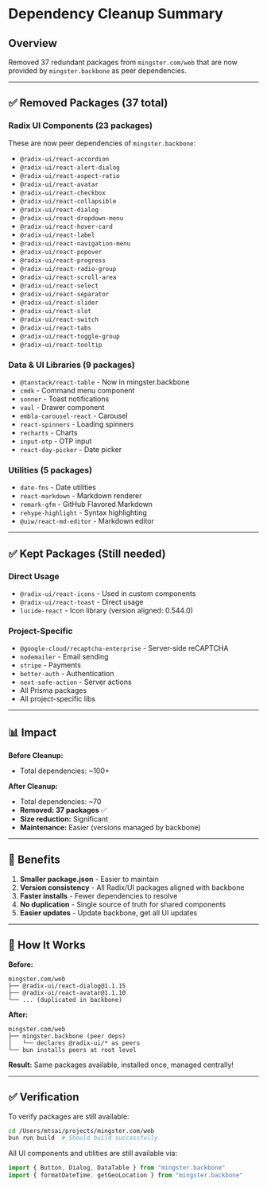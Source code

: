 # Dependency Cleanup Summary

## Overview
Removed 37 redundant packages from `mingster.com/web` that are now provided by `mingster.backbone` as peer dependencies.

---

## ✅ Removed Packages (37 total)

### Radix UI Components (23 packages)
These are now peer dependencies of `mingster.backbone`:

- `@radix-ui/react-accordion`
- `@radix-ui/react-alert-dialog`
- `@radix-ui/react-aspect-ratio`
- `@radix-ui/react-avatar`
- `@radix-ui/react-checkbox`
- `@radix-ui/react-collapsible`
- `@radix-ui/react-dialog`
- `@radix-ui/react-dropdown-menu`
- `@radix-ui/react-hover-card`
- `@radix-ui/react-label`
- `@radix-ui/react-navigation-menu`
- `@radix-ui/react-popover`
- `@radix-ui/react-progress`
- `@radix-ui/react-radio-group`
- `@radix-ui/react-scroll-area`
- `@radix-ui/react-select`
- `@radix-ui/react-separator`
- `@radix-ui/react-slider`
- `@radix-ui/react-slot`
- `@radix-ui/react-switch`
- `@radix-ui/react-tabs`
- `@radix-ui/react-toggle-group`
- `@radix-ui/react-tooltip`

### Data & UI Libraries (9 packages)
- `@tanstack/react-table` - Now in mingster.backbone
- `cmdk` - Command menu component
- `sonner` - Toast notifications
- `vaul` - Drawer component
- `embla-carousel-react` - Carousel
- `react-spinners` - Loading spinners
- `recharts` - Charts
- `input-otp` - OTP input
- `react-day-picker` - Date picker

### Utilities (5 packages)
- `date-fns` - Date utilities
- `react-markdown` - Markdown renderer
- `remark-gfm` - GitHub Flavored Markdown
- `rehype-highlight` - Syntax highlighting
- `@uiw/react-md-editor` - Markdown editor

---

## ✅ Kept Packages (Still needed)

### Direct Usage
- `@radix-ui/react-icons` - Used in custom components
- `@radix-ui/react-toast` - Direct usage
- `lucide-react` - Icon library (version aligned: 0.544.0)

### Project-Specific
- `@google-cloud/recaptcha-enterprise` - Server-side reCAPTCHA
- `nodemailer` - Email sending
- `stripe` - Payments
- `better-auth` - Authentication
- `next-safe-action` - Server actions
- All Prisma packages
- All project-specific libs

---

## 📊 Impact

**Before Cleanup:**
- Total dependencies: ~100+

**After Cleanup:**
- Total dependencies: ~70
- **Removed: 37 packages** ✅
- **Size reduction:** Significant
- **Maintenance:** Easier (versions managed by backbone)

---

## 🎯 Benefits

1. **Smaller package.json** - Easier to maintain
2. **Version consistency** - All Radix/UI packages aligned with backbone
3. **Faster installs** - Fewer dependencies to resolve
4. **No duplication** - Single source of truth for shared components
5. **Easier updates** - Update backbone, get all UI updates

---

## 🔄 How It Works

**Before:**
```
mingster.com/web
├── @radix-ui/react-dialog@1.1.15
├── @radix-ui/react-avatar@1.1.10
└── ... (duplicated in backbone)
```

**After:**
```
mingster.com/web
├── mingster.backbone (peer deps)
│   └── declares @radix-ui/* as peers
└── bun installs peers at root level
```

**Result:** Same packages available, installed once, managed centrally!

---

## ✅ Verification

To verify packages are still available:
```bash
cd /Users/mtsai/projects/mingster.com/web
bun run build  # Should build successfully
```

All UI components and utilities are still available via:
```typescript
import { Button, Dialog, DataTable } from "mingster.backbone"
import { formatDateTime, getGeoLocation } from "mingster.backbone"
```

